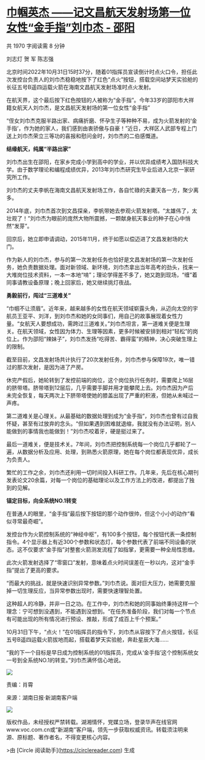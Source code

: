 [巾帼英杰 ——记文昌航天发射场第一位女性“金手指”刘巾杰 - 邵阳](https://www.hunantoday.cn/news/xhn/202211/17068088.html)
============================================================================================

共 1970 字阅读需 8 分钟

刘志灯 贺 军 陈志强

北京时间2022年10月31日15时37分，随着01指挥员宣读倒计时点火口令，担任此次发控台负责人的刘巾杰稳稳地按下了红色“点火”按钮，搭载空间站梦天实验舱的长征五号B遥四运载火箭在海南文昌航天发射场准时点火发射。

在航天界，这个最后按下红色按钮的人被称为“金手指”。今年33岁的邵阳市大祥籍女航天人刘巾杰，是文昌航天发射场的第一位女性“金手指”

“侄女刘巾杰克服半路出家、病痛折磨、怀孕生子等种种不易，成为火箭发射的‘金手指’，作为她的家人，我们感到由衷骄傲与自豪！”近日，大祥区人武部专程上门送上刘巾杰荣立三等功的喜报和慰问金时，刘巾杰的二伯感慨道。

**结缘航天，纯属“半路出家”**

刘巾杰出生在邵阳，在家乡完成小学到高中的学业，并以优异成绩考入国防科技大学。由于数学理论和编程成绩优异，2013年刘巾杰研究生毕业后进入北京一家研究所工作。

刘巾杰的丈夫李帆在海南文昌航天发射场工作，各自忙碌的夫妻天各一方，聚少离多。

2014年底，刘巾杰首次到文昌探亲，李帆带她去参观火箭发射塔。“太雄伟了，太壮观了！”刘巾杰为眼前的庞然大物所震撼，一颗献身航天事业的种子在心中悄然“发芽”。

回京后，她立即申请调动，2015年11月，终于如愿以偿迈进了文昌发射场的大门。

作为新人的刘巾杰，参与的第一次发射任务也恰好是文昌发射场的第一次发射任务，她负责数据处理。面对新领域、新环境，刘巾杰拿出当年高考的劲头，找来一大堆岗位技术资料，一本一本地“啃”；理论学得差不多了，她又跑到现场，“缠”着同事请教设备原理；晚上回家后，她又继续挑灯夜战。

**勇毅前行，闯过“三道难关”**

“巾帼不让须眉”。近年来，越来越多的女性在航天领域崭露头角，从迈向太空的宇航员王亚平、刘洋，到刘巾杰和她的女同事们，用自己的故事展现着女性力量。“女航天人要想成功，需跨过三道难关。”刘巾杰坦言，第一道难关便是生理关。在航天领域，女性因为体力、生理等因素，更多时候被安排到相对“轻松”的岗位上。作为邵阳“辣妹子”，刘巾杰发扬“吃得苦、霸得蛮”的精神，决心突破生理上的限制。

截至目前，文昌发射场共计执行了20次发射任务，刘巾杰参与保障19次，唯一错过的那次发射，是因为进了产房。

休完产假后，她轮转到了发控前端的岗位，这个岗位执行任务时，需要爬上16层的脐带塔。脐带塔到12层后，几乎需要手脚并用才能攀爬上去。刘巾杰因为产后未完全恢复，每天两次上下脐带塔使她的膝盖出现了严重的积液，但她从未喊过一声疼。

第二道难关是心理关。从最基础的数据处理到成为“金手指”，刘巾杰也曾有过自我怀疑，甚至有过放弃的念头。“但如果遇到困难就退缩，我就没有办法证明，别人能做到的事情我也能做到！”刘巾杰咬着牙，硬是挺过来了。

最后一道难关，便是技术关。7年间，刘巾杰把控制系统每一个岗位几乎都轮了一遍，从数据分析及应用、处理，到熟悉火箭原理，她在每个岗位都表现优异，成长为负责人。

繁忙的工作之余，刘巾杰还利用一切时间投入科研工作。几年来，先后在核心期刊发表论文20余篇，对每一个岗位的基础理论以及工作方法上的改进，都提出了独到的见解。

**锚定目标，向全系统NO.1转变**

在普通人的眼里，“金手指”最后按下按钮的那个动作很帅，但这个小小的动作“看似寻常最奇崛”。

发控台作为火箭控制系统的“神经中枢”，有100多个按钮，每个按钮代表一条控制指令。4个显示器上有近300个参数和状态灯，每个参数代表了前端不同设备的状态。这不仅要求“金手指”对整套火箭测发流程了如指掌，更需要一种全局性思维。

此次火箭发射选择了“零窗口”发射，意味着点火时间误差在一秒以内，这对“金手指”提出了更高的要求。

“而最大的挑战，就是快速识别异常参数。”刘巾杰说。面对巨大压力，她需要克服掉一切生理反应，当异常参数出现时，需要快速理智处置。

这种超人的冷静，并非一日之功。在工作中，刘巾杰和她的同事始终秉持这样一个理念：宁可想到没遇到，不能遇到没想到。“在任务准备阶段，我们对每一个节点有可能出现的所有情况进行预设、推敲，形成了成百上千个预案。”

10月31日下午，“点火！”在01指挥员的指令下，刘巾杰从容按下了点火按钮，长征五号B遥四运载火箭拔地而起，搭载着梦天实验舱，奔赴星辰大海……

“我的下一个目标是早日成为控制系统的01指挥员，完成从‘金手指’这个控制系统女一号到全系统NO.1的转变。”刘巾杰满怀信心地说。

![](https://img2.voc.com.cn/2022/11/04/0d0353246d8479b496d4dee7ddfa6a96e01fcf7f1667525467.jpeg)

  

责编：肖霄

来源：湖南日报·新湖南客户端

![](https://img2.voc.com.cn/2021/07/xhn/copyinfo1x.png)

版权作品，未经授权严禁转载。湖湘情怀，党媒立场，登录华声在线官网www.voc.com.cn或“新湖南”客户端，领先一步获取权威资讯。转载须注明来源、原标题、著作者名，不得变更核心内容。

\>由 \[Circle 阅读助手\](https://circlereader.com) 生成